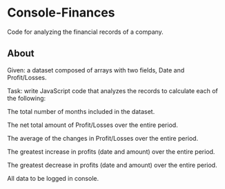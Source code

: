 # Console-Finances

Code for analyzing the financial records of a company.


## About


Given: a dataset composed of arrays with two fields, Date and Profit/Losses.

Task: write JavaScript code that analyzes the records to calculate each of the following:

 The total number of months included in the dataset.

 The net total amount of Profit/Losses over the entire period.

 The average of the changes in Profit/Losses over the entire period.

 The greatest increase in profits (date and amount) over the entire period.

 The greatest decrease in profits (date and amount) over the entire period.

All data to be logged in console.
